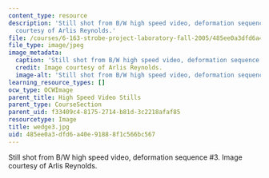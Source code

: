 ```yaml
---
content_type: resource
description: 'Still shot from B/W high speed video, deformation sequence #3. Image
  courtesy of Arlis Reynolds.'
file: /courses/6-163-strobe-project-laboratory-fall-2005/485ee0a3dfd6a40e91888f1c566bc567_wedge3.jpg
file_type: image/jpeg
image_metadata:
  caption: 'Still shot from B/W high speed video, deformation sequence #3.'
  credit: Image courtesy of Arlis Reynolds.
  image-alt: 'Still shot from B/W high speed video, deformation sequence #3.'
learning_resource_types: []
ocw_type: OCWImage
parent_title: High Speed Video Stills
parent_type: CourseSection
parent_uid: f33409c4-8175-2714-b81d-3c2218afaf85
resourcetype: Image
title: wedge3.jpg
uid: 485ee0a3-dfd6-a40e-9188-8f1c566bc567
---
```

Still shot from B/W high speed video, deformation sequence #3. Image courtesy of Arlis Reynolds.

